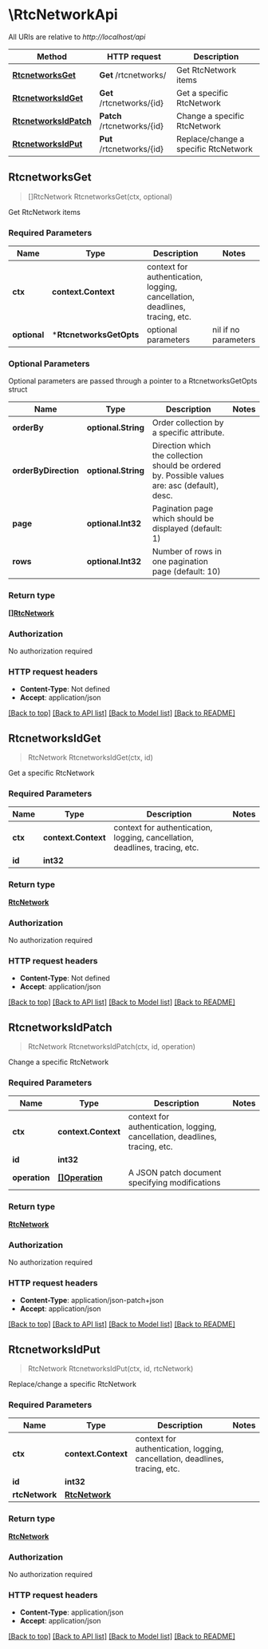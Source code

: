 # \RtcNetworkApi

All URIs are relative to *http://localhost/api*

Method | HTTP request | Description
------------- | ------------- | -------------
[**RtcnetworksGet**](RtcNetworkApi.md#RtcnetworksGet) | **Get** /rtcnetworks/ | Get RtcNetwork items
[**RtcnetworksIdGet**](RtcNetworkApi.md#RtcnetworksIdGet) | **Get** /rtcnetworks/{id} | Get a specific RtcNetwork
[**RtcnetworksIdPatch**](RtcNetworkApi.md#RtcnetworksIdPatch) | **Patch** /rtcnetworks/{id} | Change a specific RtcNetwork
[**RtcnetworksIdPut**](RtcNetworkApi.md#RtcnetworksIdPut) | **Put** /rtcnetworks/{id} | Replace/change a specific RtcNetwork



## RtcnetworksGet

> []RtcNetwork RtcnetworksGet(ctx, optional)

Get RtcNetwork items

### Required Parameters


Name | Type | Description  | Notes
------------- | ------------- | ------------- | -------------
**ctx** | **context.Context** | context for authentication, logging, cancellation, deadlines, tracing, etc.
 **optional** | ***RtcnetworksGetOpts** | optional parameters | nil if no parameters

### Optional Parameters

Optional parameters are passed through a pointer to a RtcnetworksGetOpts struct


Name | Type | Description  | Notes
------------- | ------------- | ------------- | -------------
 **orderBy** | **optional.String**| Order collection by a specific attribute. | 
 **orderByDirection** | **optional.String**| Direction which the collection should be ordered by. Possible values are: asc (default), desc. | 
 **page** | **optional.Int32**| Pagination page which should be displayed (default: 1) | 
 **rows** | **optional.Int32**| Number of rows in one pagination page (default: 10) | 

### Return type

[**[]RtcNetwork**](RtcNetwork.md)

### Authorization

No authorization required

### HTTP request headers

- **Content-Type**: Not defined
- **Accept**: application/json

[[Back to top]](#) [[Back to API list]](../README.md#documentation-for-api-endpoints)
[[Back to Model list]](../README.md#documentation-for-models)
[[Back to README]](../README.md)


## RtcnetworksIdGet

> RtcNetwork RtcnetworksIdGet(ctx, id)

Get a specific RtcNetwork

### Required Parameters


Name | Type | Description  | Notes
------------- | ------------- | ------------- | -------------
**ctx** | **context.Context** | context for authentication, logging, cancellation, deadlines, tracing, etc.
**id** | **int32**|  | 

### Return type

[**RtcNetwork**](RtcNetwork.md)

### Authorization

No authorization required

### HTTP request headers

- **Content-Type**: Not defined
- **Accept**: application/json

[[Back to top]](#) [[Back to API list]](../README.md#documentation-for-api-endpoints)
[[Back to Model list]](../README.md#documentation-for-models)
[[Back to README]](../README.md)


## RtcnetworksIdPatch

> RtcNetwork RtcnetworksIdPatch(ctx, id, operation)

Change a specific RtcNetwork

### Required Parameters


Name | Type | Description  | Notes
------------- | ------------- | ------------- | -------------
**ctx** | **context.Context** | context for authentication, logging, cancellation, deadlines, tracing, etc.
**id** | **int32**|  | 
**operation** | [**[]Operation**](operation.md)| A JSON patch document specifying modifications | 

### Return type

[**RtcNetwork**](RtcNetwork.md)

### Authorization

No authorization required

### HTTP request headers

- **Content-Type**: application/json-patch+json
- **Accept**: application/json

[[Back to top]](#) [[Back to API list]](../README.md#documentation-for-api-endpoints)
[[Back to Model list]](../README.md#documentation-for-models)
[[Back to README]](../README.md)


## RtcnetworksIdPut

> RtcNetwork RtcnetworksIdPut(ctx, id, rtcNetwork)

Replace/change a specific RtcNetwork

### Required Parameters


Name | Type | Description  | Notes
------------- | ------------- | ------------- | -------------
**ctx** | **context.Context** | context for authentication, logging, cancellation, deadlines, tracing, etc.
**id** | **int32**|  | 
**rtcNetwork** | [**RtcNetwork**](RtcNetwork.md)|  | 

### Return type

[**RtcNetwork**](RtcNetwork.md)

### Authorization

No authorization required

### HTTP request headers

- **Content-Type**: application/json
- **Accept**: application/json

[[Back to top]](#) [[Back to API list]](../README.md#documentation-for-api-endpoints)
[[Back to Model list]](../README.md#documentation-for-models)
[[Back to README]](../README.md)

